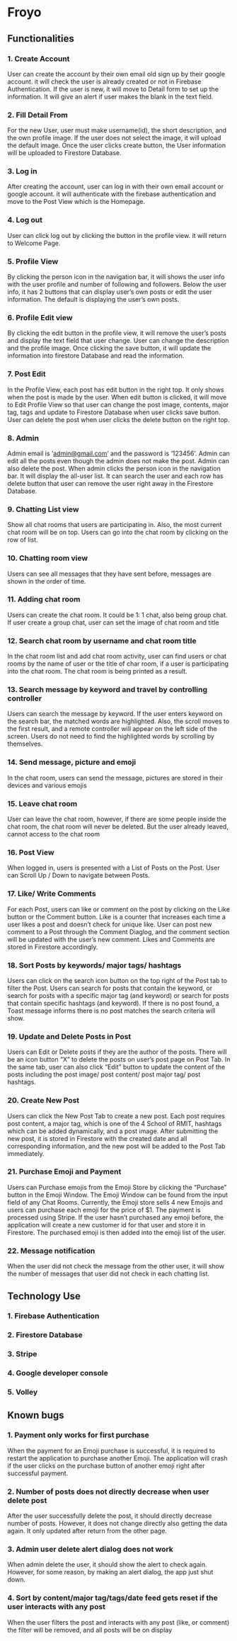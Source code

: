 # Froyo


## Functionalities

### 1.	Create Account
User can create the account by their own email old sign up by their google account. it will check the user is already created or not in Firebase Authentication. If the user is new, it will move to Detail form to set up the information. It will give an alert if user makes the blank in the text field.

### 2.	Fill Detail From
For the new User, user must make username(id), the short description, and the own profile image. If the user does not select the image, it will upload the default image. Once the user clicks create button, the User information will be uploaded to Firestore Database.

### 3.	Log in
After creating the account, user can log in with their own email account or google account. it will authenticate with the firebase authentication and move to the Post View which is the Homepage.

### 4.	Log out 
User can click log out by clicking the button in the profile view. it will return to Welcome Page.

### 5.	Profile View
By clicking the person icon in the navigation bar, it will shows the user info with the user profile and number of following and followers. Below the user info, it has 2 buttons that can display user’s own posts or edit the user information. The default is displaying the user’s own posts.

### 6.	Profile Edit view
By clicking the edit button in the profile view, it will remove the user’s posts and display the text field that user change. User can change the description and the profile image. Once clicking the save button, it will update the information into firestore Database and read the information.

### 7.	Post Edit
In the Profile View, each post has edit button in the right top. It only shows when the post is made by the user. When edit button is clicked, it will move to Edit Profile View so that user can change the post image, contents, major tag, tags and update to Firestore Database when user clicks save button. User can delete the post when user clicks the delete button on the right top.

### 8.	Admin
Admin email is ‘admin@gmail.com’ and the password is ‘123456’. Admin can edit all the posts even though the admin does not make the post. Admin can also delete the post. When admin clicks the person icon in the navigation bar. It will display the all-user list. It can search the user and each row has delete button that user can remove the user right away in the Firestore Database.

### 9.	Chatting List view
Show all chat rooms that users are participating in. Also, the most current chat room will be 	on top. Users can go into the chat room by clicking on the row of list.

### 10.	Chatting room view
Users can see all messages that they have sent before, messages are shown in the order of time.

### 11.	Adding chat room
Users can create the chat room. It could be 1: 1 chat, also being group chat. If user create a group chat, user can set the image of chat room and title

### 12.	Search chat room by username and chat room title
In the chat room list and add chat room activity, user can find users or chat rooms by the name of user or the title of char room, if a user is participating into the chat room. The chat 	room is 	being printed as a result.

### 13.	Search message by keyword and travel by controlling controller
Users can search the message by keyword. If the user enters keyword on the search bar, the matched words are highlighted. Also, the scroll moves to the first result, and a remote 		controller will appear on the left side of the screen. Users do not need to find the highlighted 	words by scrolling by themselves.

### 14.	Send message, picture and emoji
In the chat room, users can send the message, pictures are stored in their devices and various emojis

### 15.	Leave chat room
User can leave the chat room, however, if there are some people inside the chat room, the 	chat room will never be deleted. But the user already leaved, cannot access to the chat room

### 16.	Post View
When logged in, users is presented with a List of Posts on the Post. User can Scroll Up / Down to navigate between Posts.  

### 17.	Like/ Write Comments 
For each Post, users can like or comment on the post by clicking on the Like button or the Comment button. Like is a counter that increases each time a user likes a post and doesn’t check for unique like. User can post new comment to a Post through the Comment Diaglog, and the comment section will be updated with the user’s new comment. Likes and Comments are stored in Firestore accordingly. 

### 18.	Sort Posts by keywords/ major tags/ hashtags
Users can click on the search icon button on the top right of the Post tab to filter the Post. Users can search for posts that contain the keyword, or search for posts with a specific major tag (and keyword) or search for posts that contain specific hashtags (and keyword). If there is no post found, a Toast message informs there is no post matches the search criteria will show.  

### 19.	Update and Delete Posts in Post
Users can Edit or Delete posts if they are the author of the posts. There will be an icon button “X” to delete the posts on user’s post page on Post Tab. In the same tab, user can also click “Edit” button to update the content of the posts including the post image/ post content/ post major tag/ post hashtags. 

### 20.	Create New Post 
Users can click the New Post Tab to create a new post. Each post requires post content, a major tag, which is one of the 4 School of RMIT, hashtags which can be added dynamically, and a post image. After submitting the new post, it is stored in Firestore with the created date and all corresponding information, and the new post will be added to the Post Tab immediately. 		

### 21.	Purchase Emoji and Payment
Users can Purchase emojis from the Emoji Store by clicking the “Purchase” button in the Emoji Window. The Emoji Window can be found from the input field of any Chat Rooms. Currently, the Emoji store sells 4 new Emojis and users can purchase each emoji for the price of $1. The payment is processed using Stripe. If the user hasn’t purchased any emoji before, the application will create a new customer id for that user and store it in Firestore. The purchased emoji is then added into the emoji list of the user.  

### 22. Message notification
When the user did not check the message from the other user, it will show the number of messages that user did not check in each chatting list.


## Technology Use
### 1.	Firebase Authentication
### 2.	Firestore Database
### 3.	Stripe
### 4.	Google developer console
### 5.	Volley

## Known bugs
### 1.	Payment only works for first purchase
When the payment for an Emoji purchase is successful, it is required to restart the application to purchase another Emoji. The application will crash if the user clicks on the purchase button of another emoji right after successful payment.

### 2.	Number of posts does not directly decrease when user delete post
After the user successfully delete the post, it should directly decrease number of posts. However, it does not change directly also getting the data again. It only updated after return from the other page.

### 3.	Admin user delete alert dialog does not work
When admin delete the user, it should show the alert to check again. However, for some reason, by making an alert dialog, the app just shut down.

### 4.	Sort by content/major tag/tags/date feed gets reset if the user interacts with any post
When the user filters the post and interacts with any post (like, or comment) the filter will be removed, and all posts will be on display
